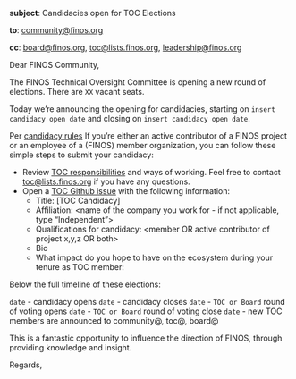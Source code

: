 **subject**: Candidacies open for <XX> TOC Elections

**to**: community@finos.org

**cc**: board@finos.org, toc@lists.finos.org, leadership@finos.org

Dear FINOS Community,

The FINOS Technical Oversight Committee is opening a new round of elections. There are `XX` vacant seats.

Today we’re announcing the opening for candidacies, starting on `insert candidacy open date` and closing on `insert candidacy open date`. 

Per [candidacy rules](https://github.com/finos/technical-oversight-committee/blob/main/elections.md#toc-elections) If you’re either an active contributor of a FINOS project or an employee of a (FINOS) member organization, you can follow these simple steps to submit your candidacy:

- Review [TOC responsibilities](https://github.com/finos/technical-oversight-committee/blob/main/operations.md#roles--responsibilities) and ways of working. Feel free to contact toc@lists.finos.org if you have any questions.
- Open a [TOC Github issue](https://github.com/finos/technical-oversight-committee/issues) with the following information:
    - Title: [TOC Candidacy] <full name of the candidate>
    - Affiliation: <name of the company you work for - if not applicable, type “Independent”>
    - Qualifications for candidacy: <member OR active contributor of project x,y,z OR both>    
    - Bio
    - What impact do you hope to have on the ecosystem during your tenure as TOC member: <describe impact> 
  
Below the full timeline of these elections:

`date` - candidacy opens
`date` - candidacy closes 
`date` - `TOC or Board` round of voting opens
`date` - `TOC or Board` round of voting close
`date` - new TOC members are announced to community@, toc@, board@

This is a fantastic opportunity to influence the direction of FINOS, through providing knowledge and insight.

Regards, <TOC Member>

